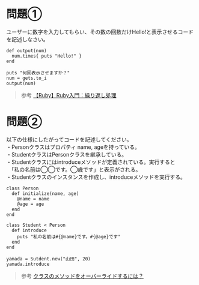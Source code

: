 # 問題①  
ユーザーに数字を入力してもらい、その数の回数だけHello!と表示させるコードを記述しなさい。  
```
def output(num)
  num.times{ puts "Hello!" }
end

puts "何回表示させますか？"
num = gets.to_i
output(num)
```
> 参考
[【Ruby】Ruby入門：繰り返し処理](https://qiita.com/Mocacamo/items/8c8d2cdab3e2210971e0)  


# 問題②  
以下の仕様にしたがってコードを記述してください。  
・Personクラスはプロパティ name, ageを持っている。  
・StudentクラスはPersonクラスを継承している。  
・Studentクラスにはintroduceメソッドが定義されている。実行すると  
　「私の名前は◯◯です。◯歳です」と表示がされる。  
・Studentクラスのインスタンスを作成し、introduceメソッドを実行する。  

```
class Person
  def initialize(name, age)
    @name = name
    @age = age
  end
end

class Student < Person
  def introduce
    puts "私の名前は#{@name}です。#{@age}です"
  end
end

yamada = Sutdent.new("山田", 20)
yamada.introduce
```

> 参考
[クラスのメソッドをオーバーライドするには？](https://www.buildinsider.net/language/rubytips/0014)
